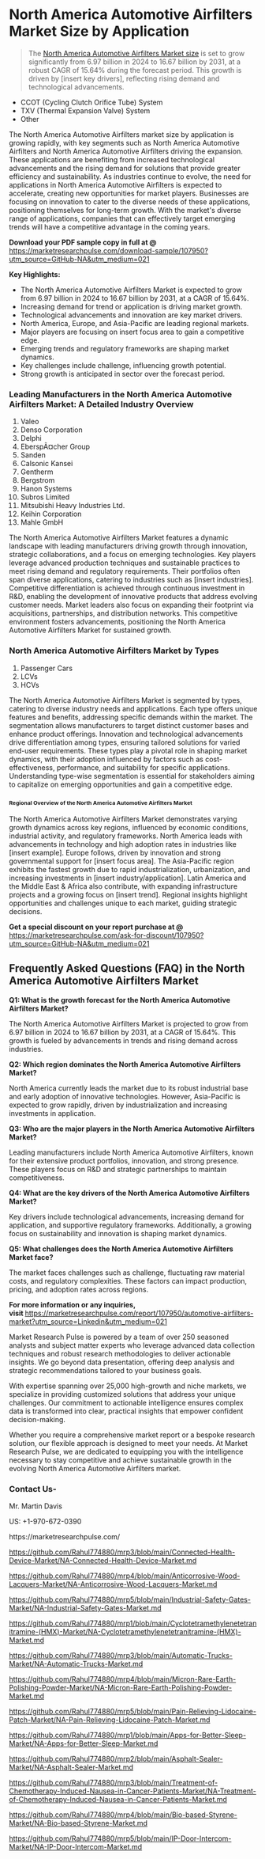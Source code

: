 <h1>North America Automotive Airfilters Market&nbsp;Size by Application</h1><blockquote><p>The <a href="https://marketresearchpulse.com/download-sample/107950?utm_source=GitHub-NA&amp;utm_medium=021">North America Automotive Airfilters Market size</a> is set to grow significantly from 6.97 billion in 2024 to 16.67 billion by 2031, at a robust CAGR of 15.64% during the forecast period. This growth is driven by [insert key drivers], reflecting rising demand and technological advancements.</p></blockquote><ul><li>CCOT (Cycling Clutch Orifice Tube) System <li> TXV (Thermal Expansion Valve) System <li> Other</li></ul><p>The North America Automotive Airfilters market size by application is growing rapidly, with key segments such as North America Automotive Airfilters and North America Automotive Airfilters driving the expansion. These applications are benefiting from increased technological advancements and the rising demand for solutions that provide greater efficiency and sustainability. As industries continue to evolve, the need for applications in North America Automotive Airfilters is expected to accelerate, creating new opportunities for market players. Businesses are focusing on innovation to cater to the diverse needs of these applications, positioning themselves for long-term growth. With the market's diverse range of applications, companies that can effectively target emerging trends will have a competitive advantage in the coming years.</p><p><strong>Download your PDF sample copy in full at @ </strong><a href="https://marketresearchpulse.com/download-sample/107950?utm_source=GitHub-NA&amp;utm_medium=021">https://marketresearchpulse.com/download-sample/107950?utm_source=GitHub-NA&amp;utm_medium=021</a></p><p><strong>Key Highlights: </strong></p><ul><li>The North America Automotive Airfilters Market is expected to grow from 6.97 billion in 2024 to 16.67 billion by 2031, at a CAGR of 15.64%.</li><li>Increasing demand for trend or application is driving market growth.</li><li>Technological advancements and innovation are key market drivers.</li><li>North America, Europe, and Asia-Pacific are leading regional markets.</li><li>Major players are focusing on insert focus area to gain a competitive edge.</li><li>Emerging trends and regulatory frameworks are shaping market dynamics.</li><li>Key challenges include challenge, influencing growth potential.</li><li>Strong growth is anticipated in sector over the forecast period.</li></ul><h3>Leading Manufacturers in the North America Automotive Airfilters Market: A Detailed Industry Overview</h3><ol><li>Valeo</li><li>Denso Corporation</li><li>Delphi</li><li>EberspÃ¤cher Group</li><li>Sanden</li><li>Calsonic Kansei</li><li>Gentherm</li><li>Bergstrom</li><li>Hanon Systems</li><li>Subros Limited</li><li>Mitsubishi Heavy Industries Ltd.</li><li>Keihin Corporation</li><li>Mahle GmbH</li></ol><div class="flex max-w-full flex-col flex-grow"><div class="min-h-8 text-message flex w-full flex-col items-end gap-2 whitespace-normal break-words [.text-message+&amp;]:mt-5" dir="auto" data-message-author-role="assistant" data-message-id="fd8432e4-4910-450d-b182-61b7bfb0a01f" data-message-model-slug="gpt-4o"><div class="flex w-full flex-col gap-1 empty:hidden first:pt-[3px]"><div class="markdown prose w-full break-words dark:prose-invert light"><p>The North America Automotive Airfilters Market features a dynamic landscape with leading manufacturers driving growth through innovation, strategic collaborations, and a focus on emerging technologies. Key players leverage advanced production techniques and sustainable practices to meet rising demand and regulatory requirements. Their portfolios often span diverse applications, catering to industries such as [insert industries]. Competitive differentiation is achieved through continuous investment in R&amp;D, enabling the development of innovative products that address evolving customer needs. Market leaders also focus on expanding their footprint via acquisitions, partnerships, and distribution networks. This competitive environment fosters advancements, positioning the North America Automotive Airfilters Market for sustained growth.</p></div></div></div></div><h3>North America Automotive Airfilters Market by Types</h3><ol><li>Passenger Cars <li> LCVs <li> HCVs</li></ol><div class="flex max-w-full flex-col flex-grow"><div class="min-h-8 text-message flex w-full flex-col items-end gap-2 whitespace-normal break-words [.text-message+&amp;]:mt-5" dir="auto" data-message-author-role="assistant" data-message-id="084470be-0bb7-4664-bddf-5156b4f41249" data-message-model-slug="gpt-4o-mini"><div class="flex w-full flex-col gap-1 empty:hidden first:pt-[3px]"><div class="markdown prose w-full break-words dark:prose-invert light"><p>The North America Automotive Airfilters Market is segmented by types, catering to diverse industry needs and applications. Each type offers unique features and benefits, addressing specific demands within the market. The segmentation allows manufacturers to target distinct customer bases and enhance product offerings. Innovation and technological advancements drive differentiation among types, ensuring tailored solutions for varied end-user requirements. These types play a pivotal role in shaping market dynamics, with their adoption influenced by factors such as cost-effectiveness, performance, and suitability for specific applications. Understanding type-wise segmentation is essential for stakeholders aiming to capitalize on emerging opportunities and gain a competitive edge.</p></div></div></div></div><h3><span style="font-size: 11px;">Regional Overview of the North America Automotive Airfilters Market</span></h3><div class="flex max-w-full flex-col flex-grow"><div class="min-h-8 text-message flex w-full flex-col items-end gap-2 whitespace-normal break-words [.text-message+&amp;]:mt-5" dir="auto" data-message-author-role="assistant" data-message-id="e9038762-ce64-4e30-91c9-9bd413514231" data-message-model-slug="gpt-4o-mini"><div class="flex w-full flex-col gap-1 empty:hidden first:pt-[3px]"><div class="markdown prose w-full break-words dark:prose-invert light"><p>The North America Automotive Airfilters Market demonstrates varying growth dynamics across key regions, influenced by economic conditions, industrial activity, and regulatory frameworks. North America leads with advancements in technology and high adoption rates in industries like [insert example]. Europe follows, driven by innovation and strong governmental support for [insert focus area]. The Asia-Pacific region exhibits the fastest growth due to rapid industrialization, urbanization, and increasing investments in [insert industry/application]. Latin America and the Middle East &amp; Africa also contribute, with expanding infrastructure projects and a growing focus on [insert trend]. Regional insights highlight opportunities and challenges unique to each market, guiding strategic decisions.</p></div></div></div></div><p><strong>Get a special discount on your report purchase at @ </strong><a href="https://marketresearchpulse.com/ask-for-discount/107950?utm_source=GitHub-NA&amp;utm_medium=021">https://marketresearchpulse.com/ask-for-discount/107950?utm_source=GitHub-NA&amp;utm_medium=021</a></p><h2>Frequently Asked Questions (FAQ) in the North America Automotive Airfilters Market</h2><p><strong>Q1: What is the growth forecast for the North America Automotive Airfilters Market?</strong></p><p>The North America Automotive Airfilters Market is projected to grow from 6.97 billion in 2024 to 16.67 billion by 2031, at a CAGR of 15.64%. This growth is fueled by advancements in trends and rising demand across industries.</p><p><strong>Q2: Which region dominates the North America Automotive Airfilters Market?</strong></p><p>North America currently leads the market due to its robust industrial base and early adoption of innovative technologies. However, Asia-Pacific is expected to grow rapidly, driven by industrialization and increasing investments in application.</p><p><strong>Q3: Who are the major players in the North America Automotive Airfilters Market?</strong></p><p>Leading manufacturers include North America Automotive Airfilters, known for their extensive product portfolios, innovation, and strong presence. These players focus on R&amp;D and strategic partnerships to maintain competitiveness.</p><p><strong>Q4: What are the key drivers of the North America Automotive Airfilters Market?</strong></p><p>Key drivers include technological advancements, increasing demand for application, and supportive regulatory frameworks. Additionally, a growing focus on sustainability and innovation is shaping market dynamics.</p><p><strong>Q5: What challenges does the North America Automotive Airfilters Market face?</strong></p><p>The market faces challenges such as challenge, fluctuating raw material costs, and regulatory complexities. These factors can impact production, pricing, and adoption rates across regions.</p><p><strong>For more information or any inquiries, visit&nbsp;</strong><a href="https://marketresearchpulse.com/report/107950/automotive-airfilters-market?utm_source=Linkedin&utm_medium=021">https://marketresearchpulse.com/report/107950/automotive-airfilters-market?utm_source=Linkedin&utm_medium=021</a></p><p>Market Research Pulse is powered by a team of over 250 seasoned analysts and subject matter experts who leverage advanced data collection techniques and robust research methodologies to deliver actionable insights. We go beyond data presentation, offering deep analysis and strategic recommendations tailored to your business goals.</p><p>With expertise spanning over 25,000 high-growth and niche markets, we specialize in providing customized solutions that address your unique challenges. Our commitment to actionable intelligence ensures complex data is transformed into clear, practical insights that empower confident decision-making.</p><p>Whether you require a comprehensive market report or a bespoke research solution, our flexible approach is designed to meet your needs. At Market Research Pulse, we are dedicated to equipping you with the intelligence necessary to stay competitive and achieve sustainable growth in the evolving North America Automotive Airfilters market.</p><h3><strong>Contact Us-</strong></h3><p>Mr. Martin Davis</p><p>US: +1-970-672-0390</p><p>https://marketresearchpulse.com/</p><p><a href="https://github.com/Rahul774880/mrp3/blob/main/Connected-Health-Device-Market/NA-Connected-Health-Device-Market.md">https://github.com/Rahul774880/mrp3/blob/main/Connected-Health-Device-Market/NA-Connected-Health-Device-Market.md</a></p><p><a href="https://github.com/Rahul774880/mrp4/blob/main/Anticorrosive-Wood-Lacquers-Market/NA-Anticorrosive-Wood-Lacquers-Market.md">https://github.com/Rahul774880/mrp4/blob/main/Anticorrosive-Wood-Lacquers-Market/NA-Anticorrosive-Wood-Lacquers-Market.md</a></p><p><a href="https://github.com/Rahul774880/mrp5/blob/main/Industrial-Safety-Gates-Market/NA-Industrial-Safety-Gates-Market.md">https://github.com/Rahul774880/mrp5/blob/main/Industrial-Safety-Gates-Market/NA-Industrial-Safety-Gates-Market.md</a></p><p><a href="https://github.com/Rahul774880/mrp1/blob/main/Cyclotetramethylenetetranitramine-(HMX)-Market/NA-Cyclotetramethylenetetranitramine-(HMX)-Market.md">https://github.com/Rahul774880/mrp1/blob/main/Cyclotetramethylenetetranitramine-(HMX)-Market/NA-Cyclotetramethylenetetranitramine-(HMX)-Market.md</a></p><p><a href="https://github.com/Rahul774880/mrp3/blob/main/Automatic-Trucks-Market/NA-Automatic-Trucks-Market.md">https://github.com/Rahul774880/mrp3/blob/main/Automatic-Trucks-Market/NA-Automatic-Trucks-Market.md</a></p><p><a href="https://github.com/Rahul774880/mrp4/blob/main/Micron-Rare-Earth-Polishing-Powder-Market/NA-Micron-Rare-Earth-Polishing-Powder-Market.md">https://github.com/Rahul774880/mrp4/blob/main/Micron-Rare-Earth-Polishing-Powder-Market/NA-Micron-Rare-Earth-Polishing-Powder-Market.md</a></p><p><a href="https://github.com/Rahul774880/mrp5/blob/main/Pain-Relieving-Lidocaine-Patch-Market/NA-Pain-Relieving-Lidocaine-Patch-Market.md">https://github.com/Rahul774880/mrp5/blob/main/Pain-Relieving-Lidocaine-Patch-Market/NA-Pain-Relieving-Lidocaine-Patch-Market.md</a></p><p><a href="https://github.com/Rahul774880/mrp1/blob/main/Apps-for-Better-Sleep-Market/NA-Apps-for-Better-Sleep-Market.md">https://github.com/Rahul774880/mrp1/blob/main/Apps-for-Better-Sleep-Market/NA-Apps-for-Better-Sleep-Market.md</a></p><p><a href="https://github.com/Rahul774880/mrp2/blob/main/Asphalt-Sealer-Market/NA-Asphalt-Sealer-Market.md">https://github.com/Rahul774880/mrp2/blob/main/Asphalt-Sealer-Market/NA-Asphalt-Sealer-Market.md</a></p><p><a href="https://github.com/Rahul774880/mrp3/blob/main/Treatment-of-Chemotherapy-Induced-Nausea-in-Cancer-Patients-Market/NA-Treatment-of-Chemotherapy-Induced-Nausea-in-Cancer-Patients-Market.md">https://github.com/Rahul774880/mrp3/blob/main/Treatment-of-Chemotherapy-Induced-Nausea-in-Cancer-Patients-Market/NA-Treatment-of-Chemotherapy-Induced-Nausea-in-Cancer-Patients-Market.md</a></p><p><a href="https://github.com/Rahul774880/mrp4/blob/main/Bio-based-Styrene-Market/NA-Bio-based-Styrene-Market.md">https://github.com/Rahul774880/mrp4/blob/main/Bio-based-Styrene-Market/NA-Bio-based-Styrene-Market.md</a></p><p><a href="https://github.com/Rahul774880/mrp5/blob/main/IP-Door-Intercom-Market/NA-IP-Door-Intercom-Market.md">https://github.com/Rahul774880/mrp5/blob/main/IP-Door-Intercom-Market/NA-IP-Door-Intercom-Market.md</a></p>
